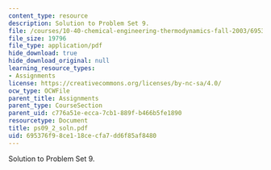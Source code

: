 ```yaml
---
content_type: resource
description: Solution to Problem Set 9.
file: /courses/10-40-chemical-engineering-thermodynamics-fall-2003/695376f98ce118cecfa7dd6f85af8480_ps09_2_soln.pdf
file_size: 19796
file_type: application/pdf
hide_download: true
hide_download_original: null
learning_resource_types:
- Assignments
license: https://creativecommons.org/licenses/by-nc-sa/4.0/
ocw_type: OCWFile
parent_title: Assignments
parent_type: CourseSection
parent_uid: c776a51e-ecca-7cb1-889f-b466b5fe1890
resourcetype: Document
title: ps09_2_soln.pdf
uid: 695376f9-8ce1-18ce-cfa7-dd6f85af8480
---
```

Solution to Problem Set 9.